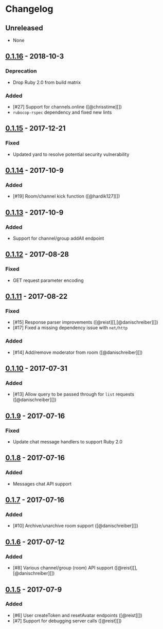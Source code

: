 # Changelog

## Unreleased
- None

## [0.1.16](releases/tag/v0.1.16) - 2018-10-3
### Deprecation
- Drop Ruby 2.0 from build matrix

### Added
- [#27] Support for channels.online ([@chrisstime][])
- `rubocop-rspec` dependency and fixed new lints

## [0.1.15](releases/tag/v0.1.15) - 2017-12-21
### Fixed
- Updated yard to resolve potential security vulnerability

## [0.1.14](releases/tag/v0.1.14) - 2017-10-9
### Added
- [#19] Room/channel kick function ([@hardik127][])

## [0.1.13](releases/tag/v0.1.13) - 2017-10-9
### Added
- Support for channel/group addAll endpoint

## [0.1.12](releases/tag/v0.1.12) - 2017-08-28
### Fixed
- GET request parameter encoding

## [0.1.11](releases/tag/v0.1.11) - 2017-08-22
### Fixed
- [#15] Response parser improvements ([@reist][],[@danischreiber][])
- [#17] Fixed a missing dependency issue with `net/http`

### Added
- [#14] Add/remove moderator from room ([@danischreiber][])

## [0.1.10](releases/tag/v0.1.10) - 2017-07-31
### Added
- [#13] Allow query to be passed through for `list` requests ([@danischreiber][])

## [0.1.9](releases/tag/v0.1.9) - 2017-07-16
### Fixed
- Update chat message handlers to support Ruby 2.0

## [0.1.8](releases/tag/v0.1.8) - 2017-07-16
### Added
- Messages chat API support

## [0.1.7](releases/tag/v0.1.7) - 2017-07-16
### Added
- [#10] Archive/unarchive room support ([@danischreiber][])

## [0.1.6](releases/tag/v0.1.6) - 2017-07-12
### Added
- [#8] Various channel/group (room) API support ([@reist][],[@danischreiber][])

## [0.1.5](releases/tag/v0.1.5) - 2017-07-9
### Added
- [#6] User createToken and resetAvatar endpoints ([@reist][])
- [#7] Support for debugging server calls ([@reist][])
